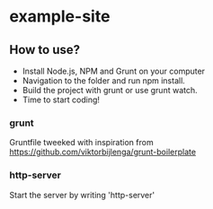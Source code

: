 # example-site

## How to use?

- Install Node.js, NPM and Grunt on your computer
- Navigation to the folder and run npm install.
- Build the project with grunt or use grunt watch.
- Time to start coding!

### grunt
Gruntfile tweeked with inspiration from https://github.com/viktorbijlenga/grunt-boilerplate

### http-server
Start the server by writing 'http-server'
